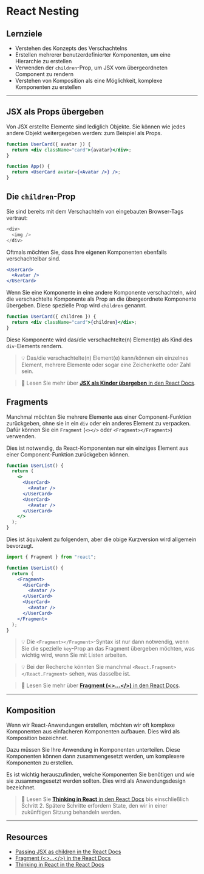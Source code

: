 # React Nesting

## Lernziele

- Verstehen des Konzepts des Verschachtelns
- Erstellen mehrerer benutzerdefinierter Komponenten, um eine Hierarchie zu erstellen
- Verwenden der `children`-Prop, um JSX vom übergeordneten Component zu rendern
- Verstehen von Komposition als eine Möglichkeit, komplexe Komponenten zu erstellen

---

## JSX als Props übergeben

Von JSX erstellte Elemente sind lediglich Objekte. Sie können wie jedes andere Objekt weitergegeben werden: zum Beispiel als Props.

```jsx
function UserCard({ avatar }) {
  return <div className="card">{avatar}</div>;
}
```

```jsx
function App() {
  return <UserCard avatar={<Avatar />} />;
}
```

## Die `children`-Prop

Sie sind bereits mit dem Verschachteln von eingebauten Browser-Tags vertraut:

```js
<div>
  <img />
</div>
```

Oftmals möchten Sie, dass Ihre eigenen Komponenten ebenfalls verschachtelbar sind.

```jsx
<UserCard>
  <Avatar />
</UserCard>
```

Wenn Sie eine Komponente in eine andere Komponente verschachteln, wird die verschachtelte Komponente als Prop an die übergeordnete Komponente übergeben. Diese spezielle Prop wird `children` genannt.

```jsx
function UserCard({ children }) {
  return <div className="card">{children}</div>;
}
```

Diese Komponente wird das/die verschachtelte(n) Element(e) als Kind des `div`-Elements rendern.

> 💡 Das/die verschachtelte(n) Element(e) kann/können ein einzelnes Element, mehrere Elemente oder sogar eine Zeichenkette oder Zahl sein.

> 📙 Lesen Sie mehr über [**JSX als Kinder übergeben** in den React Docs](https://react.dev/learn/passing-props-to-a-component#passing-jsx-as-children).

## Fragments

Manchmal möchten Sie mehrere Elemente aus einer Component-Funktion zurückgeben, ohne sie in ein `div` oder ein anderes Element zu verpacken. Dafür können Sie ein `Fragment` (`<></>` oder `<Fragment></Fragment>`) verwenden.

Dies ist notwendig, da React-Komponenten nur ein einziges Element aus einer Component-Funktion zurückgeben können.

```jsx
function UserList() {
  return (
    <>
      <UserCard>
        <Avatar />
      </UserCard>
      <UserCard>
        <Avatar />
      </UserCard>
    </>
  );
}
```

Dies ist äquivalent zu folgendem, aber die obige Kurzversion wird allgemein bevorzugt.

```jsx
import { Fragment } from "react";

function UserList() {
  return (
    <Fragment>
      <UserCard>
        <Avatar />
      </UserCard>
      <UserCard>
        <Avatar />
      </UserCard>
    </Fragment>
  );
}
```

> 💡 Die `<Fragment></Fragment>`-Syntax ist nur dann notwendig, wenn Sie die spezielle `key`-Prop an das Fragment übergeben möchten, was wichtig wird, wenn Sie mit Listen arbeiten.

> 💡 Bei der Recherche könnten Sie manchmal `<React.Fragment></React.Fragment>` sehen, was dasselbe ist.

> 📙 Lesen Sie mehr über [**Fragment (<>...</>)** in den React Docs](https://react.dev/reference/react/Fragment).

---

## Komposition

Wenn wir React-Anwendungen erstellen, möchten wir oft komplexe Komponenten aus einfacheren Komponenten aufbauen. Dies wird als Komposition bezeichnet.

Dazu müssen Sie Ihre Anwendung in Komponenten unterteilen. Diese Komponenten können dann zusammengesetzt werden, um komplexere Komponenten zu erstellen.

Es ist wichtig herauszufinden, welche Komponenten Sie benötigen und wie sie zusammengesetzt werden sollten. Dies wird als Anwendungsdesign bezeichnet.

> 📙 Lesen Sie [**Thinking in React** in den React Docs](https://react.dev/learn/thinking-in-react) bis einschließlich Schritt 2. Spätere Schritte erfordern State, den wir in einer zukünftigen Sitzung behandeln werden.

---

## Resources

- [Passing JSX as children in the React Docs](https://react.dev/learn/passing-props-to-a-component#passing-jsx-as-children)
- [Fragment (<>...</>) in the React Docs](https://react.dev/apis/react/Fragment)
- [Thinking in React in the React Docs](https://react.dev/learn/thinking-in-react)
